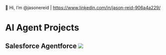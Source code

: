 👋 Hi, I’m @jasonereid | https://www.linkedin.com/in/jason-reid-906a4a229/

# AI Agent Projects


## Salesforce Agentforce ![](https://a.sfdcstatic.com/shared/images/c360-nav/salesforce-with-type-logo.svg)

